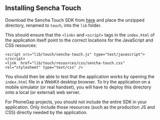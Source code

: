 Installing Sencha Touch
-----------------------

Download the Sencha Touch SDK from [here](http://www.sencha.com/products/touch/download/) and place the unzipped directory, renamed to <code>touch</code>, into the <code>lib</code> folder.

This should ensure that the <code>&lt;link&gt;</code> and <code>&lt;script&gt;</code> tags in the <code>index.html</code> of the application itself point to the correct locations for the JavaScript and CSS resources:

    <script src="lib/touch/sencha-touch.js" type="text/javascript"></script>
    <link  href="lib/touch/resources/css/sencha-touch.css" rel="stylesheet" type="text/css" />

You should then be able to test that the application works by opening the <code>index.html</code> file in a WebKit desktop browser. To try the application on a mobile simulator (or real handset), you will have to deploy this directory onto a local (or external) web server.

For PhoneGap projects, you should not include the entire SDK in your application. Only include those resources (such as the production JS and CSS) directly needed by the application.